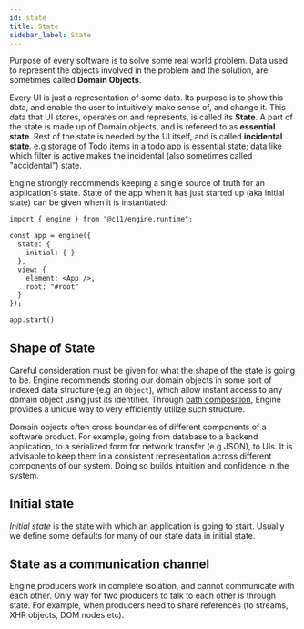 ```yaml
---
id: state
title: State
sidebar_label: State
---
```


Purpose of every software is to solve some real world problem. Data used to
represent the objects involved in the problem and the solution, are sometimes
called **Domain Objects**.

Every UI is just a representation of some data. Its purpose is to show this
data, and enable the user to intuitively make sense of, and change it. This data
that UI stores, operates on and represents, is called its **State**. A part of
the state is made up of Domain objects, and is refereed to as **essential
state**. Rest of the state is needed by the UI itself, and is called
**incidental state**. e.g storage of Todo items in a todo app is essential
state; data like which filter is active makes the incidental (also sometimes
called "accidental") state.

Engine strongly recommends keeping a single source of truth for an application's
state. State of the app when it has just started up (aka initial state) can be
given when it is instantiated:

```diff
import { engine } from "@c11/engine.runtime";

const app = engine({
  state: {
    initial: { }
  },
  view: {
    element: <App />,
    root: "#root"
  }
});

app.start()
```

## Shape of State

Careful consideration must be given for what the shape of the state is going to
be. Engine recommends storing our domain objects in some sort of indexed data
structure (e.g an `Object`), which allow instant access to any domain object
using just its identifier. Through [path
composition](/docs/concepts/path-composition), Engine provides a unique way to
very efficiently utilize such structure.

Domain objects often cross boundaries of different components of a software
product. For example, going from database to a backend application, to a
serialized form for network transfer (e.g JSON), to UIs. It is advisable to keep
them in a consistent representation across different components of our system.
Doing so builds intuition and confidence in the system.

## Initial state

_Initial state_ is the state with which an application is going to start.
Usually we define some defaults for many of our state data in initial state.

## State as a communication channel

Engine producers work in complete isolation, and cannot communicate with each
other. Only way for two producers to talk to each other is through state. For
example, when producers need to share references (to streams, XHR objects, DOM
nodes etc).
